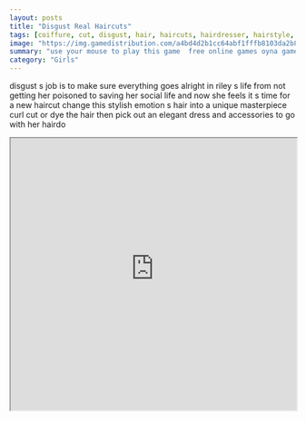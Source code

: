 ```yaml
---
layout: posts
title: "Disgust Real Haircuts"
tags: [coiffure, cut, disgust, hair, haircuts, hairdresser, hairstyle, high, makeover, outfit, real, simulation, trim, ever, inside, free, online, games, oyna, game, free, games, play, play, games]
image: "https://img.gamedistribution.com/a4bd4d2b1cc64abf1fffb8103da2b890.jpg"
summary: "use your mouse to play this game  free online games oyna game free games play play games"
category: "Girls"
---
```


disgust s job is to make sure everything goes alright in riley s life from not getting her poisoned to saving her social life and now she feels it s time for a new haircut change this stylish emotion s hair into a unique masterpiece curl cut or dye the hair then pick out an elegant dress and accessories to go with her hairdo

<iframe width="100%" height="480px;" src="https://flash.gamedistribution.com?game=a4bd4d2b1cc64abf1fffb8103da2b890"></iframe>